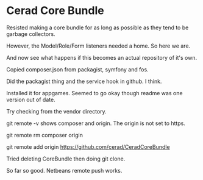 Cerad Core Bundle
===============================

Resisted making a core bundle for as long as possible as they tend to be garbage collectors.

However, the Model/Role/Form listeners needed a home.  So here we are.

And now see what happens if this becomes an actual repository of it's own.

Copied composer.json from packagist, symfony and fos.

Did the packagist thing and the service hook in github.  I think.

Installed it for appgames.  Seemed to go okay though readme was one version out of date.

Try checking from the vendor directory.

git remote -v shows composer and origin.  The origin is not set to https.

git remote rm composer origin

git remote add origin https://github.com/cerad/CeradCoreBundle

Tried deleting CoreBundle then doing git clone.

So far so good.  Netbeans remote push works.
